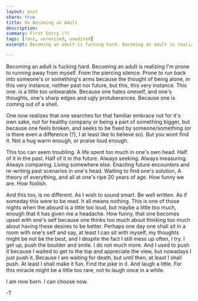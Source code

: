 ```yaml
---
layout: post
share: true
title: On Becoming an Adult
description: 
summary: First Entry (?)
tags: [rant, unrevised, unedited]
excerpt: Becoming an adult is fucking hard. Becoming an adult is realizing I'm prone to running away from myself. From the piercing silence. Prone to run back into someone's or something's arms because the thought of being alone, in this very instance, neither past nor future, but this, this very instance. This one. is a little too unbearable. Because one hates oneself, and one's thoughts, one's sharp edges and ugly protuberances. Because one is coming out of a shell. One now realizes that one searches for that familiar embrace not for it's own sake, not for healthy company or being a part of something bigger, but because one feels broken, and seeks to be fixed by someone/something (or is there even a difference (?), I at least like to believe so). But you wont find it. Not a hug warm enough, or praise loud enough. 

---
```


Becoming an adult is fucking hard. Becoming an adult is realizing I'm prone to running away from myself. From the piercing silence. Prone to run back into someone's or something's arms because the thought of being alone, in this very instance, neither past nor future, but this, this very instance. This one. is a little too unbearable. Because one hates oneself, and one's thoughts, one's sharp edges and ugly protuberances. Because one is coming out of a shell. 

One now realizes that one searches for that familiar embrace not for it's own sake, not for healthy company or being a part of something bigger, but because one feels broken, and seeks to be fixed by someone/something (or is there even a difference (?), I at least like to believe so). But you wont find it. Not a hug warm enough, or praise loud enough. 

This too can seem troubling. A life spent too much in one's own head. Half of it in the past. Half of it in the future. Always seeking. Always measuring. Always comparing. Living somewhere else. Enacting future encounters and re-writing past scenarios in one's head. Waiting to find one's solution, A theory of everything, and all at one's ripe 20 years of age. How funny we are. How foolish.

And this too, is no different. As I wish to sound smart. Be well written. As if someday this were to be read. It all means nothing. This is one of those nights when the absurd is a little too loud, but maybe a little too much, enough that it has given me a headache. How funny, that one becomes upset with one's self because one thinks too much about thinking too much about having these desires to be better. Perhaps one day one shall sit in a room with one's self and say, at least I can sit with myself, my thoughts might be not be the best, and I despite the fact I still mess up often, I try. I get up, push the boulder and smile. I do not much more. And I used to push it because I waited to get to the top and appreciate the view, but nowadays I just push it. Because I am waiting for death, but until then, at least I shall push. At least I shall make it fun. Find the joke in it. And laugh a little. For this miracle might be a little too rare, not to laugh once in a while. 

I am now born. I can choose now. 

-T
